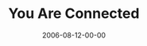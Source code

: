---
layout: message
category: message
series: "Hard Wired"
title: "You Are Connected"
date: 2006-08-12-00-00
message_id: 56
audio: "http://s3.amazonaws.com/crossroads-media/media/legacy/mp3/Hard_Wired_01_You_Are_Connected_08-13-06_Tome.mp3"
audio-duration: "46:59"
explicit: "N"
---